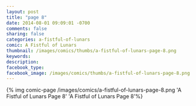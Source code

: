 ```yaml
---
layout: post
title: "page 8"
date: 2014-08-01 09:09:01 -0700
comments: false
sharing: false
categories: a-fistful-of-lunars
comic: A Fistful of Lunars
thumbnail: /images/comics/thumbs/a-fistful-of-lunars-page-8.png
keywords: 
description: 
facebook_type: 
facebook_image: /images/comics/thumbs/a-fistful-of-lunars-page-8.png
---
```

{% img comic-page /images/comics/a-fistful-of-lunars-page-8.png 'A Fistful of Lunars Page 8' 'A Fistful of Lunars Page 8'%}